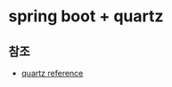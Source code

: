# spring boot + quartz

## 참조
- [quartz reference](http://www.quartz-scheduler.org/documentation/quartz-2.3.0/)
